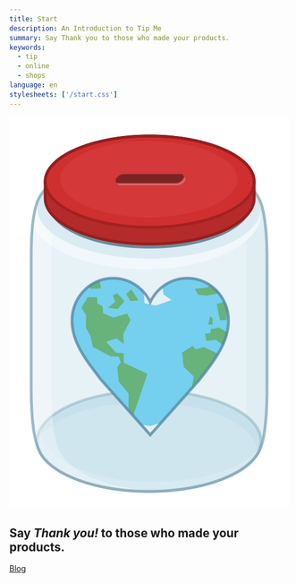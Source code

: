 ```yaml
---
title: Start
description: An Introduction to Tip Me
summary: Say Thank you to those who made your products.
keywords:
  - tip
  - online
  - shops
language: en
stylesheets: ['/start.css']
---
```


<div id="intro">
	<img id="intro-logo" src="jar.svg" alt="Tip Me Logo"/>
	<h2>Say <em id="intro-thankyou">Thank you!</em> to those who made your products.</h2>
	<a class="button" href="/blog">Blog</a>
</div>
